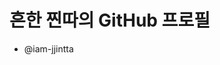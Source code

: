 
# 흔한 찐따의 GitHub 프로필
- @iam-jjintta

<!--
- 👋 Hi, I’m @iamjjintta-dev
- 👀 I’m interested in ...
- 🌱 I’m currently learning ...
- 💞️ I’m looking to collaborate on ...
- 📫 How to reach me ...
-->

<!---
iamjjintta-dev/iamjjintta-dev is a ✨ special ✨ repository because its `README.md` (this file) appears on your GitHub profile.
You can click the Preview link to take a look at your changes.
--->
